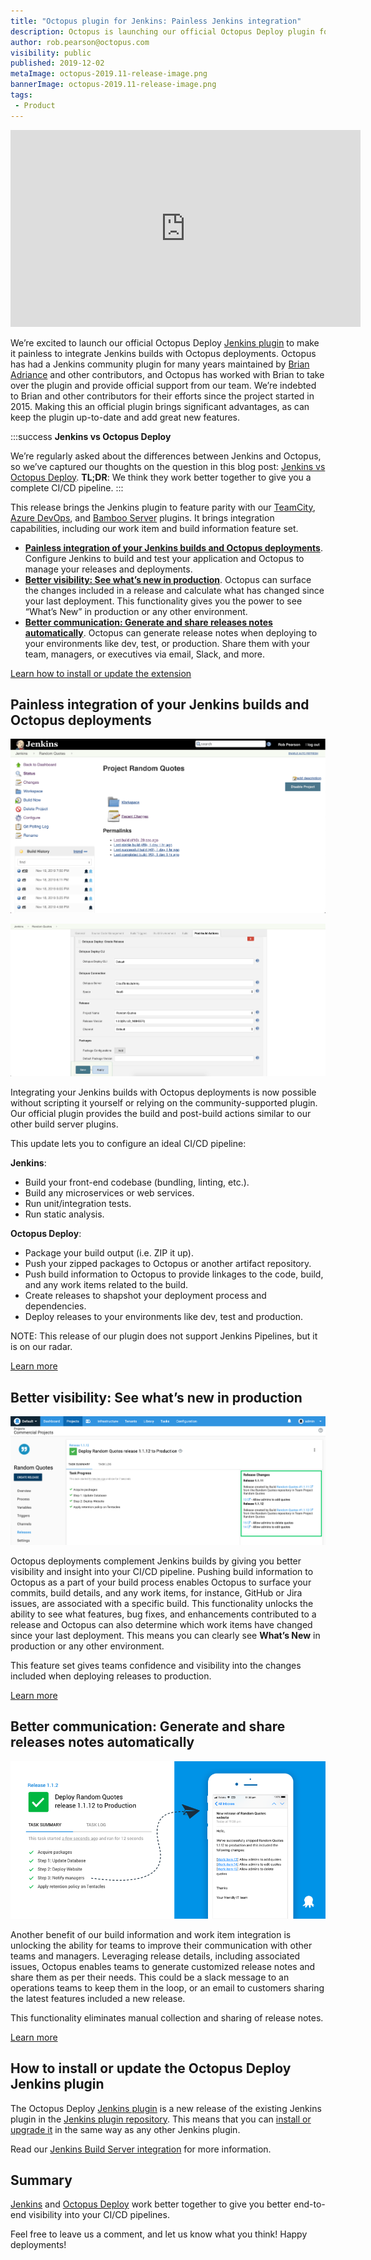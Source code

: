 ```yaml
---
title: "Octopus plugin for Jenkins: Painless Jenkins integration"
description: Octopus is launching our official Octopus Deploy plugin for Jenkins automation server making it painless to integrate your Jenkins builds with Octopus deployments.
author: rob.pearson@octopus.com
visibility: public
published: 2019-12-02
metaImage: octopus-2019.11-release-image.png
bannerImage: octopus-2019.11-release-image.png
tags:
 - Product
---
```


<iframe width="560" height="315" src="https://www.youtube.com/embed/TODO" frameborder="0" allowfullscreen></iframe>

We’re excited to launch our official Octopus Deploy [Jenkins plugin](https://plugins.jenkins.io/octopusdeploy) to make it painless to integrate Jenkins builds with Octopus deployments. Octopus has had a Jenkins community plugin for many years maintained by [Brian Adriance](https://github.com/badriance) and other contributors, and Octopus has worked with Brian to take over the plugin and provide official support from our team. We’re indebted to Brian and other contributors for their efforts since the project started in 2015.   Making this an official plugin brings significant advantages, as can keep the plugin up-to-date and add great new features.

:::success
**Jenkins vs Octopus Deploy**

We’re regularly asked about the differences between Jenkins and Octopus, so we’ve captured our thoughts on the question in this blog post: [Jenkins vs Octopus Deploy](/blog/2019-12/jenkins-vs-octopus-deploy/index.md). **TL;DR**: We think they work better together to give you a complete CI/CD pipeline.
:::

This release brings the Jenkins plugin to feature parity with our [TeamCity](https://plugins.jetbrains.com/plugin/9038-octopus-deploy-integration/), [Azure DevOps](https://marketplace.visualstudio.com/items?itemName=octopusdeploy.octopus-deploy-build-release-tasks), and [Bamboo Server](https://marketplace.atlassian.com/apps/1217235/octopus-deploy-bamboo-add-on?hosting=server&tab=overview) plugins. It brings integration capabilities, including our work item and build information feature set.

* **[Painless integration of your Jenkins builds and Octopus deployments](/blog/2019-12/jenkins-vs-octopus-deploy/index.md#painless-integration-of-your-jenkins-builds-and-octopus-deployments)**. Configure Jenkins to build and test your application and Octopus to manage your releases and deployments.
* **[Better visibility: See what’s new in production](/blog/2019-12/jenkins-vs-octopus-deploy/index.md#better-visibility-see-what’s-new-in-production)**. Octopus can surface the changes included in a release and calculate what has changed since your last deployment. This functionality gives you the power to see “What’s New” in production or any other environment.
* **[Better communication: Generate and share releases notes automatically](/blog/2019-12/jenkins-vs-octopus-deploy/index.md#better-communication-generate-and-share-releases-notes-automatically)**. Octopus can generate release notes when deploying to your environments like dev, test, or production. Share them with your team, managers, or executives via email, Slack, and more.

[Learn how to install or update the extension](/blog/2019-12/jenkins-vs-octopus-deploy/index.md#how-to-install-jenkins-plugin)

## Painless integration of your Jenkins builds and Octopus deployments

![Octopus Jenkins Plugin](octopus-deploy-jenkins-plugin-1.png "width=600")

![Octopus Jenkins Plugin](octopus-deploy-jenkins-plugin-2.png "width=600")

Integrating your Jenkins builds with Octopus deployments is now possible without scripting it yourself or relying on the community-supported plugin. Our official plugin provides the build and post-build actions similar to our other build server plugins.

This update lets you to configure an ideal CI/CD pipeline:

**Jenkins**:

* Build your front-end codebase (bundling, linting, etc.).
* Build any microservices or web services.
* Run unit/integration tests.
* Run static analysis.

**Octopus Deploy**:

* Package your build output (i.e. ZIP it up).
* Push your zipped packages to Octopus or another artifact repository.
* Push build information to Octopus to provide linkages to the code, build, and any work items related to the build.
* Create releases to shapshot your deployment process and dependencies.
* Deploy releases to your environments like dev, test and production.

NOTE: This release of our plugin does not support Jenkins Pipelines, but it is on our radar.

[Learn more](https://octopus.com/docs/packaging-applications/build-servers/jenkins)

## Better visibility: See what’s new in production

![What’s New in Production](octopus-deploy-what-new-in-production.png "width=600")

Octopus deployments complement Jenkins builds by giving you better visibility and insight into your CI/CD pipeline. Pushing build information to Octopus as a part of your build process enables Octopus to surface your commits, build details, and any work items, for instance, GitHub or Jira issues, are associated with a specific build. This functionality unlocks the ability to see what features, bug fixes, and enhancements contributed to a release and Octopus can also determine which work items have changed since your last deployment. This means you can clearly see **What’s New** in production or any other environment.

This feature set gives teams confidence and visibility into the changes included when deploying releases to production.

[Learn more](https://octopus.com/docs/deployment-process/releases/deployment-notes)

## Better communication: Generate and share releases notes automatically

![Octopus Jenkins Plugin](octopus-deploy-share-release-notes.png "width=600")

Another benefit of our build information and work item integration is unlocking the ability for teams to improve their communication with other teams and managers. Leveraging release details, including associated issues, Octopus enables teams to generate customized release notes and share them as per their needs. This could be a slack message to an operations teams to keep them in the loop, or an email to customers sharing the latest features included a new release.

This functionality eliminates manual collection and sharing of release notes.

[Learn more](https://octopus.com/docs/deployment-process/releases/release-notes)

## How to install or update the Octopus Deploy Jenkins plugin

The Octopus Deploy [Jenkins plugin](https://plugins.jenkins.io/octopusdeploy) is a new release of the existing Jenkins plugin in the [Jenkins plugin repository](https://plugins.jenkins.io/). This means that you can [install or upgrade it](https://jenkins.io/doc/book/managing/plugins/) in the same way as any other Jenkins plugin.

Read our [Jenkins Build Server integration](https://octopus.com/docs/packaging-applications/build-servers/jenkins) for more information.

## Summary

[Jenkins](https://jenkins.io) and [Octopus Deploy](https://octopus.com) work better together to give you better end-to-end visibility into your CI/CD pipelines.

Feel free to leave us a comment, and let us know what you think! Happy deployments!
